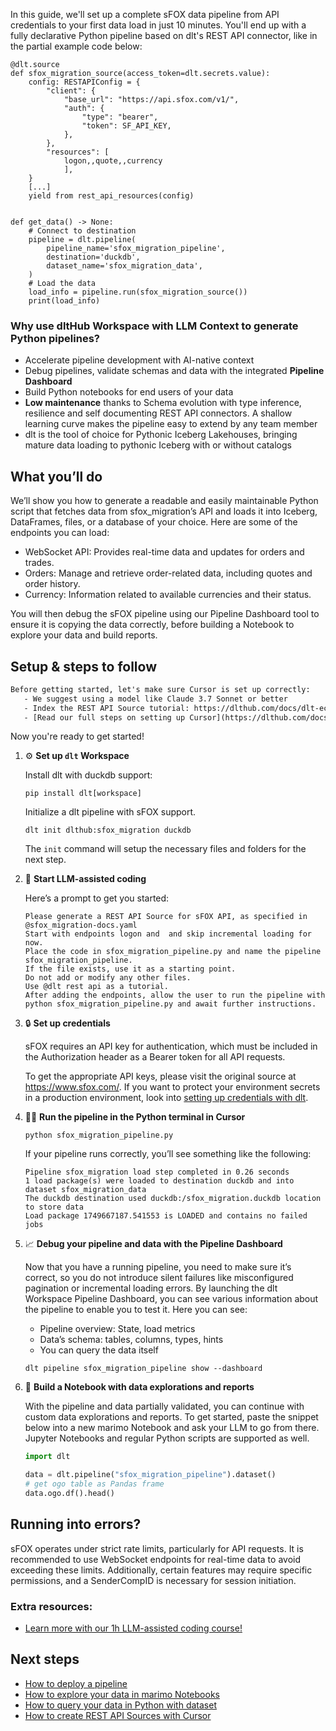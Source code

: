 In this guide, we'll set up a complete sFOX data pipeline from API credentials to your first data load in just 10 minutes. You'll end up with a fully declarative Python pipeline based on dlt's REST API connector, like in the partial example code below:

```python-outcome
@dlt.source
def sfox_migration_source(access_token=dlt.secrets.value):
    config: RESTAPIConfig = {
        "client": {
            "base_url": "https://api.sfox.com/v1/",
            "auth": {
                "type": "bearer",
                "token": SF_API_KEY,
            },
        },
        "resources": [
            logon,,quote,,currency
            ],
    }
    [...]
    yield from rest_api_resources(config)


def get_data() -> None:
    # Connect to destination
    pipeline = dlt.pipeline(
        pipeline_name='sfox_migration_pipeline',
        destination='duckdb',
        dataset_name='sfox_migration_data', 
    )
    # Load the data
    load_info = pipeline.run(sfox_migration_source())
    print(load_info) 
```

### Why use dltHub Workspace with LLM Context to generate Python pipelines?

- Accelerate pipeline development with AI-native context
- Debug pipelines, validate schemas and data with the integrated **Pipeline Dashboard**
- Build Python notebooks for end users of your data
- **Low maintenance** thanks to Schema evolution with type inference, resilience and self documenting REST API connectors. A shallow learning curve makes the pipeline easy to extend by any team member
- dlt is the tool of choice for Pythonic Iceberg Lakehouses, bringing mature data loading to pythonic Iceberg with or without catalogs

## What you’ll do

We’ll show you how to generate a readable and easily maintainable Python script that fetches data from sfox_migration’s API and loads it into Iceberg, DataFrames, files, or a database of your choice. Here are some of the endpoints you can load:

- WebSocket API: Provides real-time data and updates for orders and trades.
- Orders: Manage and retrieve order-related data, including quotes and order history.
- Currency: Information related to available currencies and their status.

You will then debug the sFOX pipeline using our Pipeline Dashboard tool to ensure it is copying the data correctly, before building a Notebook to explore your data and build reports.

## Setup & steps to follow

```default
Before getting started, let's make sure Cursor is set up correctly:
   - We suggest using a model like Claude 3.7 Sonnet or better
   - Index the REST API Source tutorial: https://dlthub.com/docs/dlt-ecosystem/verified-sources/rest_api/ and add it to context as **@dlt rest api**
   - [Read our full steps on setting up Cursor](https://dlthub.com/docs/dlt-ecosystem/llm-tooling/cursor-restapi#23-configuring-cursor-with-documentation)
```

Now you're ready to get started!

1. ⚙️ **Set up `dlt` Workspace**
    
    Install dlt with duckdb support:
    ```shell
    pip install dlt[workspace]
    ```

    Initialize a dlt pipeline with sFOX support.
    ```shell
    dlt init dlthub:sfox_migration duckdb
    ```

    The `init` command will setup the necessary files and folders for the next step.
    
2. 🤠 **Start LLM-assisted coding**
    
    Here’s a prompt to get you started:
    
    ```prompt
    Please generate a REST API Source for sFOX API, as specified in @sfox_migration-docs.yaml 
    Start with endpoints logon and  and skip incremental loading for now. 
    Place the code in sfox_migration_pipeline.py and name the pipeline sfox_migration_pipeline. 
    If the file exists, use it as a starting point. 
    Do not add or modify any other files. 
    Use @dlt rest api as a tutorial. 
    After adding the endpoints, allow the user to run the pipeline with python sfox_migration_pipeline.py and await further instructions.
    ```

    
3. 🔒 **Set up credentials** 
    
    sFOX requires an API key for authentication, which must be included in the Authorization header as a Bearer token for all API requests.
    
    To get the appropriate API keys, please visit the original source at https://www.sfox.com/.
    If you want to protect your environment secrets in a production environment, look into [setting up credentials with dlt](https://dlthub.com/docs/walkthroughs/add_credentials).
    
4. 🏃‍♀️ **Run the pipeline in the Python terminal in Cursor**
    
    ```shell
    python sfox_migration_pipeline.py
    ```
    
    If your pipeline runs correctly, you’ll see something like the following:
    
    ```shell
    Pipeline sfox_migration load step completed in 0.26 seconds
    1 load package(s) were loaded to destination duckdb and into dataset sfox_migration_data
    The duckdb destination used duckdb:/sfox_migration.duckdb location to store data
    Load package 1749667187.541553 is LOADED and contains no failed jobs
    ```
    
5. 📈 **Debug your pipeline and data with the Pipeline Dashboard**

    Now that you have a running pipeline, you need to make sure it’s correct, so you do not introduce silent failures like misconfigured pagination or incremental loading errors. By launching the dlt Workspace Pipeline Dashboard, you can see various information about the pipeline to enable you to test it. Here you can see:
    - Pipeline overview: State, load metrics
    - Data’s schema: tables, columns, types, hints
    - You can query the data itself
    
    ```shell
    dlt pipeline sfox_migration_pipeline show --dashboard
    ```
    
6. 🐍 **Build a Notebook with data explorations and reports**

    With the pipeline and data partially validated, you can continue with custom data explorations and reports. To get started, paste the snippet below into a new marimo Notebook and ask your LLM to go from there. Jupyter Notebooks and regular Python scripts are supported as well.

    
    ```python
    import dlt

   data = dlt.pipeline("sfox_migration_pipeline").dataset()
   # get ogo table as Pandas frame
   data.ogo.df().head()
    ```

## Running into errors?

sFOX operates under strict rate limits, particularly for API requests. It is recommended to use WebSocket endpoints for real-time data to avoid exceeding these limits. Additionally, certain features may require specific permissions, and a SenderCompID is necessary for session initiation.

### Extra resources:

- [Learn more with our 1h LLM-assisted coding course!](https://www.youtube.com/watch?v=GGid70rnJuM)

## Next steps

- [How to deploy a pipeline](https://dlthub.com/docs/walkthroughs/deploy-a-pipeline)
- [How to explore your data in marimo Notebooks](https://dlthub.com/docs/general-usage/dataset-access/marimo)
- [How to query your data in Python with dataset](https://dlthub.com/docs/general-usage/dataset-access/dataset)
- [How to create REST API Sources with Cursor](https://dlthub.com/docs/dlt-ecosystem/llm-tooling/cursor-restapi)